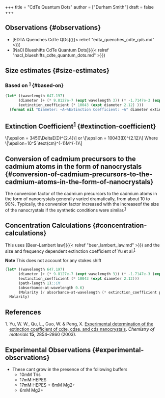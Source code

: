 +++
title = "CdTe Quantum Dots"
author = ["Durham Smith"]
draft = false
+++

## Observations {#observations}

-   [EDTA Quenches CdTe QDs]({{< relref "edta_quenches_cdte_qds.md" >}})
-   [NaCl Blueshifts CdTe Quantum Dots]({{< relref "nacl_blueshifts_cdte_quantum_dots.md" >}})


## Size estimates {#size-estimates}


### Based on <sup><a href="#citeproc_bib_item_1">1</a></sup> {#based-on}

```lisp
(let* ((wavelength 647.197)
      (diameter (+ (* 9.8127e-7 (expt wavelength 3)) (* -1.7147e-3 (expt wavelength 2)) (* 1.0064 wavelength)  -194.84))
      (extinction_coefficient (* 10043 (expt diameter 2.12) )))
  (format nil "Diameter: ~A~%Extinction Coefficient: ~A" diameter extinction_coefficient))

```


## Extinction Coefficient<sup><a href="#citeproc_bib_item_1">1</a></sup> {#extinction-coefficient}

\\[\epsilon = 3450\DeltaE(D)^{2.4}\\]
or
\\[\epsilon = 10043(D)^{2.12}\\]
Where \\[\epsilon=10^5 \text{cm}^{-1}M^{-1}\\]


## Conversion of cadmium precursors to the cadmium atoms in the form of nanocrystals {#conversion-of-cadmium-precursors-to-the-cadmium-atoms-in-the-form-of-nanocrystals}

The conversion factor of the cadmium precursors to the cadmium atoms in the form of nanocrystals generally varied dramatically, from about 10 to 90%. Typically, the conversion factor increased with the increaseof the size of the nanocrystals if the synthetic conditions were similar.<sup><a href="#citeproc_bib_item_1">1</a></sup>


## Concentration Calculations {#concentration-calculations}

This uses [Beer–Lambert law]({{< relref "beer_lambert_law.md" >}}) and the size and frequency dependent extinction coefficient of Yu et al.<sup><a href="#citeproc_bib_item_1">1</a></sup>

**Note** This does not account for any stokes shift

```lisp
(let* ((wavelength 647.197)
      (diameter (+ (* 9.8127e-7 (expt wavelength 3)) (* -1.7147e-3 (expt wavelength 2)) (* 1.0064 wavelength)  -194.84))
      (extinction_coefficient (* 10043 (expt diameter 2.12)))
      (path-length 1);;CM
      (absorbance-at-wavelength 0.6)
      (Molarity (/ absorbance-at-wavelength (* extinction_coefficient path-length))))
  Molarity)
```

## References

<style>.csl-left-margin{float: left; padding-right: 0em;}
 .csl-right-inline{margin: 0 0 0 1em;}</style><div class="csl-bib-body">
  <div class="csl-entry"><a id="citeproc_bib_item_1"></a>
    <div class="csl-left-margin">1.</div><div class="csl-right-inline">Yu, W. W., Qu, L., Guo, W. &#38; Peng, X. <a href="https://doi.org/10.1021/cm034081k">Experimental determination of the extinction coefficient of cdte, cdse, and cds nanocrystals</a>. <i>Chemistry of materials</i> <b>15</b>, 2854–2860 (2003).</div>
  </div>
</div>


## Experimental Observations {#experimental-observations}

-   These cant grow in the presence of the following buffers
    -   10mM Tris
    -   17mM HEPES
    -   17mM HEPES + 6mM Mg2+
    -   6mM Mg2+
